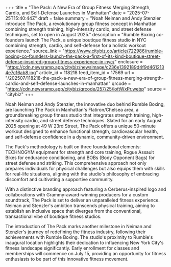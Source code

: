 +++
title = "The Pack: A New Era of Group Fitness Merging Strength, Cardio, and Self-Defense Launches in Manhattan"
date = "2025-07-25T15:40:44Z"
draft = false
summary = "Noah Neiman and Andy Stenzler introduce The Pack, a revolutionary group fitness concept in Manhattan combining strength training, high-intensity cardio, and street defense techniques, set to open in August 2025."
description = "Rumble Boxing co-founders launch The Pack, a unique boutique fitness studio in NYC combining strength, cardio, and self-defense for a holistic workout experience."
source_link = "https://www.citybiz.co/article/722986/rumble-boxing-co-founders-launch-the-pack-a-first-of-its-kind-boutique-street-defense-inspired-group-fitness-experience-in-nyc/"
enclosure = "https://cdn.newsramp.app/citybiz/newsimage/c236e1392189d4f9d4612134e7c16ab8.jpg"
article_id = 118218
feed_item_id = 17569
url = "/202507/118218-the-pack-a-new-era-of-group-fitness-merging-strength-cardio-and-self-defense-launches-in-manhattan"
qrcode = "https://cdn.newsramp.app/citybiz/qrcode/257/25/loftWxPr.webp"
source = "citybiz"
+++

<p>Noah Neiman and Andy Stenzler, the innovative duo behind Rumble Boxing, are launching The Pack in Manhattan's Flatiron/Chelsea area, a groundbreaking group fitness studio that integrates strength training, high-intensity cardio, and street defense techniques. Slated for an early August 2025 opening at 49 W 23rd Street, The Pack offers a unique 50-minute workout designed to enhance functional strength, cardiovascular health, and self-defense confidence in a dynamic, community-driven environment.</p><p>The Pack's methodology is built on three foundational elements: TECHNOGYM equipment for strength and core training, Rogue Assault Bikes for endurance conditioning, and BOBs (Body Opponent Bags) for street defense and striking. This comprehensive approach not only prepares individuals for physical challenges but also equips them with skills for real-life situations, aligning with the studio's philosophy of embracing discomfort and cultivating a supportive community.</p><p>With a distinctive branding approach featuring a Cerberus-inspired logo and collaborations with Grammy-award-winning producers for a custom soundtrack, The Pack is set to deliver an unparalleled fitness experience. Neiman and Stenzler's ambition transcends physical training, aiming to establish an inclusive space that diverges from the conventional, transactional vibe of boutique fitness studios.</p><p>The introduction of The Pack marks another milestone in Neiman and Stenzler's journey of redefining the fitness industry, following their achievements with Rumble Boxing. The studio's proximity to Rumble's inaugural location highlights their dedication to influencing New York City's fitness landscape significantly. Early enrollment for classes and memberships will commence on July 15, providing an opportunity for fitness enthusiasts to be part of this innovative fitness movement.</p>